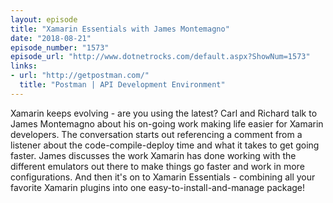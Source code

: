 ```yaml
---
layout: episode
title: "Xamarin Essentials with James Montemagno"
date: "2018-08-21"
episode_number: "1573"
episode_url: "http://www.dotnetrocks.com/default.aspx?ShowNum=1573"
links:
- url: "http://getpostman.com/"
  title: "Postman | API Development Environment"
---
```


Xamarin keeps evolving - are you using the latest? Carl and Richard talk to James Montemagno about his on-going work making life easier for Xamarin developers. The conversation starts out referencing a comment from a listener about the code-compile-deploy time and what it takes to get going faster. James discusses the work Xamarin has done working with the different emulators out there to make things go faster and work in more configurations. And then it's on to Xamarin Essentials - combining all your favorite Xamarin plugins into one easy-to-install-and-manage package!
